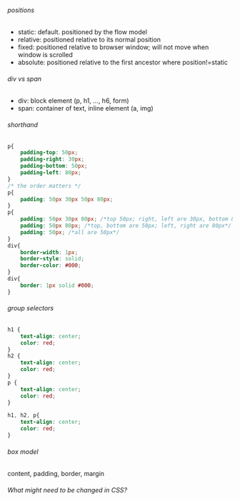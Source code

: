 ###### positions
- static: default. positioned by the flow model
- relative: positioned relative to its normal position
- fixed: positioned relative to browser window; will not move when window is scrolled
- absolute: positioned relative to the first ancestor where position!=static
 
###### div vs span
- div: block element (p, h1, ..., h6, form)
- span: container of text, inline element (a, img)

###### shorthand
```css
p{
	padding-top: 50px;
    padding-right: 30px;
    padding-bottom: 50px;
    padding-left: 80px;
}
/* the order matters */
p{
	padding: 50px 30px 50px 80px;
}
p{
	padding: 50px 30px 80px; /*top 50px; right, left are 30px, bottom 80px*/
	padding: 50px 80px; /*top, bottom are 50px; left, right are 80px*/
	padding: 50px; /*all are 50px*/
}
div{
    border-width: 1px;
    border-style: solid;
    border-color: #000;
}
div{
    border: 1px solid #000;
}

```

###### group selectors
```css
h1 {
    text-align: center;
    color: red;
}
h2 {
    text-align: center;
    color: red;
}
p {
    text-align: center;
    color: red;
}

h1, h2, p{
	text-align: center;
    color: red;
}
```

###### box model
content, padding, border, margin

###### What might need to be changed in CSS?
